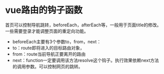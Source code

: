 
# vue路由的钩子函数
首页可以控制导航跳转，beforeEach，afterEach等，一般用于页面title的修改。一些需要登录才能调整页面的重定向功能。
+ beforeEach主要有3个参数to，from，next：
+ to：route即将进入的目标路由对象，
+ from：route当前导航正要离开的路由
+ next：function一定要调用该方法resolve这个钩子。执行效果依赖next方法的调用参数。可以控制网页的跳转。

